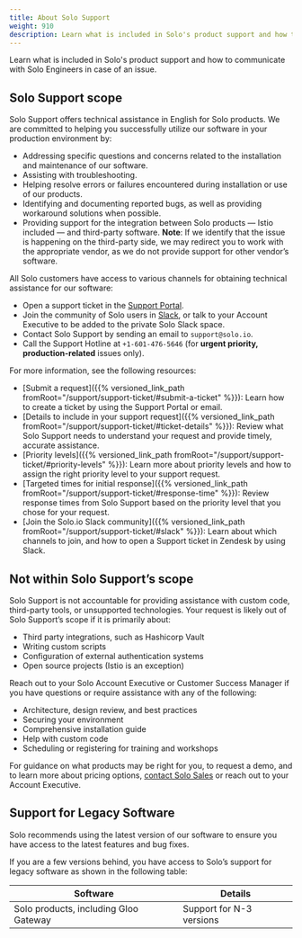 ```yaml
---
title: About Solo Support
weight: 910
description: Learn what is included in Solo's product support and how to communicate with Solo Engineers in case of an issue. 
---
```

Learn what is included in Solo's product support and how to communicate with Solo Engineers in case of an issue.
## Solo Support scope

Solo Support offers technical assistance in English for Solo products. We are committed to helping you successfully utilize our software in your production environment by: 

* Addressing specific questions and concerns related to the installation and maintenance of our software.
* Assisting with troubleshooting.
* Helping resolve errors or failures encountered during installation or use of our products.
* Identifying and documenting reported bugs, as well as providing workaround solutions when possible.
* Providing support for the integration between Solo products — Istio included — and third-party software. **Note**: If we identify that the issue is happening on the third-party side, we may redirect you to work with the appropriate vendor, as we do not provide support for other vendor’s software.

All Solo customers have access to various channels for obtaining technical assistance for our software:
* Open a support ticket in the [Support Portal](https://support.solo.io).
* Join the community of Solo users in [Slack](https://soloio.slack.com), or talk to your Account Executive to be added to the private Solo Slack space.
* Contact Solo Support by sending an email to `support@solo.io`. 
* Call the Support Hotline at `+1-601-476-5646` (for **urgent priority, production-related** issues only).

For more information, see the following resources: 
* [Submit a request]({{% versioned_link_path fromRoot="/support/support-ticket/#submit-a-ticket" %}}): Learn how to create a ticket by using the Support Portal or email. 
* [Details to include in your support request]({{% versioned_link_path fromRoot="/support/support-ticket/#ticket-details" %}}): Review what Solo Support needs to understand your request and provide timely, accurate assistance. 
* [Priority levels]({{% versioned_link_path fromRoot="/support/support-ticket/#priority-levels" %}}): Learn more about priority levels and how to assign the right priority level to your support request.
* [Targeted times for initial response]({{% versioned_link_path fromRoot="/support/support-ticket/#response-time" %}}): Review response times from Solo Support based on the priority level that you chose for your request. 
* [Join the Solo.io Slack community]({{% versioned_link_path fromRoot="/support/support-ticket/#slack" %}}): Learn about which channels to join, and how to open a Support ticket in Zendesk by using Slack. 


## Not within Solo Support’s scope

Solo Support is not accountable for providing assistance with custom code, third-party tools, or unsupported technologies. Your request is likely out of Solo Support’s scope if it is primarily about:
* Third party integrations, such as Hashicorp Vault
* Writing custom scripts
* Configuration of external authentication systems
* Open source projects (Istio is an exception)

Reach out to your Solo Account Executive or Customer Success Manager if you have questions or require assistance with any of the following: 
* Architecture, design review, and best practices
* Securing your environment
* Comprehensive installation guide
* Help with custom code
* Scheduling or registering for training and workshops

For guidance on what products may be right for you, to request a demo, and to learn more about pricing options, [contact Solo Sales](https://www.solo.io/company/contact-sales/) or reach out to your Account Executive. 

<!--

## Support for Istio

Solo Support offers technical assistance for Istio in English for Solo-supported images of Istio only. Support for upstream Istio images is not included. For more information, see [Solo distribution of Istio](https://docs.solo.io/gloo-mesh-enterprise/main/reference/version/gloo_mesh_istio/).

We are committed to helping you successfully utilize Istio by: 

* Addressing specific questions and concerns related to the installation and maintenance of Solo distributions of Istio.
* Assisting with break/fix troubleshooting.
* Helping resolve errors or failures encountered during installation or use of our products.
* Identifying and documenting reported bugs, as well as providing workaround solutions when possible.
* Providing support for the integration between Solo products — Istio included — and third-party software. **Note**: If we identify that the issue is happening on the third-party side, we may redirect you to work with the appropriate vendor, as we do not provide support for other vendor’s software.

All Solo.io customers have access to various channels for obtaining technical assistance for our software:
* Open a support ticket in the [Support Portal](https://support.solo.io).
* Join the community of Solo users in [Slack](https://soloio.slack.com), or talk to your Account Executive to be added to the private Solo Slack space.
* Contact Solo Support by sending an email to `support@solo.io`. 
* Call the Support Hotline at `+1-601-476-5646` (for **urgent priority, production-related** issues only).
 
### Istio-support only: Targeted time for initial response

When you contact Solo Support, you can choose a priority for your request. For more See the Priority Levels section to see the definitions of each priority level. 

|Priority level|Targeted time for initial response|
|--|--|
|Urgent**|1 hour (24/7/365)|
|High|4 business hours  (Monday - Friday 9:00 am - 6:00 pm US Eastern Time)|
|Normal|8 business hours  (Monday - Friday 9:00 am - 6:00 pm US Eastern Time)|
|Low|24 business hours  (Monday - Friday 9:00 am - 6:00 pm US Eastern Time)|

{{% alert context="danger" %}}
**To report Urgent priority, production-related issues, you must contact Solo’s Support Hotline at `+1-601-476-5646`. 
{{% /alert %}} 

{{% alert %}}
Solo Support reserves the right to adjust the priority you select if it does not align with the priorities documented above. 
{{% /alert %}}

For more information, see the following resources: 
* [Submit a request]({{< versioned_link_path fromRoot="/support/support-ticket/" >}}): Learn how to create a ticket by using the Support Portal or email. 
* [Details to include in your support request]({{< versioned_link_path fromRoot="/support/support-ticket/#ticket-details" >}}): Review what Solo Support needs to understand your request and provide timely, accurate assistance. 
* [Priority levels]({{< versioned_link_path fromRoot="/support/support-ticket/#priority-levels" >}}): Learn more about priority levels and how to assign the right priority level to your support request.
* [Join the Solo.io Slack community]({{< versioned_link_path fromRoot="/support/support-ticket/#slack" >}}): Learn about which channels to join, and how to open a Support ticket in Zendesk by using Slack. 

-->

## Support for Legacy Software

Solo recommends using the latest version of our software to ensure you have access to the latest features and bug fixes. 

If you are a few versions behind, you have access to Solo’s support for legacy software as shown in the following table: 

|Software|Details|
|--|--|
|Solo products, including Gloo Gateway|Support for N-3 versions|


<!--
|Istio|Support for N-4 versions (Example: If the current version of Istio is 1.19, support is provided for 1.15 and later versions.)
|Cilium|Support for N-4 versions (Example: If the current version of Cilium is 1.15, support is provided for 1.11 and later versions.)
-->
